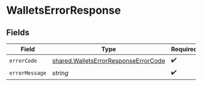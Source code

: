 # WalletsErrorResponse


## Fields

| Field                                                                                        | Type                                                                                         | Required                                                                                     | Description                                                                                  |
| -------------------------------------------------------------------------------------------- | -------------------------------------------------------------------------------------------- | -------------------------------------------------------------------------------------------- | -------------------------------------------------------------------------------------------- |
| `errorCode`                                                                                  | [shared.WalletsErrorResponseErrorCode](../../models/shared/walletserrorresponseerrorcode.md) | :heavy_check_mark:                                                                           | N/A                                                                                          |
| `errorMessage`                                                                               | *string*                                                                                     | :heavy_check_mark:                                                                           | N/A                                                                                          |